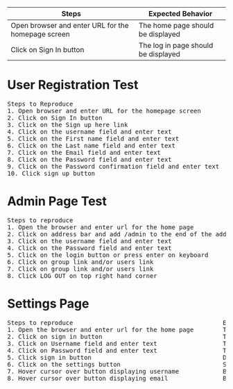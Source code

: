 

| Steps  | Expected Behavior |
| ------------- | ------------- |
| Open browser and enter URL for the homepage screen   |  The home page should be displayed  |
| Click on Sign In button  | The log in page should be displayed  |


# User Registration Test
<pre>
Steps to Reproduce                                              Expected Behavior                               
1. Open browser and enter URL for the homepage screen           The home page should be displayed                      
2. Click on Sign In button                                      The log in page should be displayed
3. Click on the Sign up here link                               The register page should be displayed
4. Click on the username field and enter text                   Text entered into username field should be displayed
5. Click on the First name field and enter text                 Text entered into first name field should be displayed
6. Click on the Last name field and enter text                  Text entered into last name field should be displayed
7. Click on the Email field and enter text                      Text entered into email field should be displayed
8. Click on the Password field and enter text                   Text entered into password field should be masked as bullets
9. Click on the Password confirmation field and enter text      Text entered into password confirmation should be masked as bullets
10. Click sign up button                                        The login screen should be displayed with a text "Account was created" on top
</pre>

# Admin Page Test
<pre>
Steps to reproduce                                                                Expected Behavior
1. Open the browser and enter url for the home page                               The home page should be displayed
2. Click on address bar and add /admin to the end of the address and press enter  The admin page should be displayed
3. Click on the username field and enter text                                     Text entered into username field should be displayed
4. Click on the Password field and enter text                                     Text entered in password field should be displayed and masked as bullets
5. Click on the login button or press enter on keyboard                           Authentication and authorization page should be displayed
6. Click on group link and/or users link                                          If Group is clicked, group user page should be displayed.
7. Click on group link and/or users link                                          If users is clicked, registered users page should be displayed.
8. Click LOG OUT on top right hand corner                                         Admin sign in page is displayed.                                         
</pre>

# Settings Page
<pre>
Steps to reproduce                                         Expected Behavior
1. Open the browser and enter url for the home page        The home page should be displayed       
2. Click on sign in button                                 The sign in page should be displayed
3. Click on Username field and enter text                  Text entered in Username field should be displayed
4. Click on Password field and enter text                  Text entered into password field should be masked as bullets
5. Click sign in button                                    Dashboard page should be displayed
6. Click on the settings button                            Settings page should be displayed. Profile picture and correct username should be displayed on top right corner.
7. Hover cursor over button displaying username            Button should display correct username. Once cursor is hovered over button, text should change to "Edit Username" 
8. Hover cursor over button displaying email               Button should display correct email. Once cursor is hovered over button, text should change to "Edit email"                                                        
</pre>
